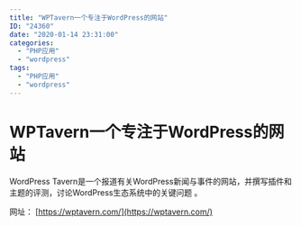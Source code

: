 ```yaml
---
title: "WPTavern一个专注于WordPress的网站"
ID: "24360"
date: "2020-01-14 23:31:00"
categories: 
  - "PHP应用"
  - "wordpress"
tags: 
  - "PHP应用"
  - "wordpress"
---
```


# WPTavern一个专注于WordPress的网站

WordPress Tavern是一个报道有关WordPress新闻与事件的网站，并撰写插件和主题的评测，讨论WordPress生态系统中的关键问题 。

网址： [https://wptavern.com/](https://wptavern.com/)
